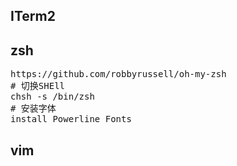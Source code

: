 
ITerm2
---------------------------


zsh
---------------------------
<pre>
https://github.com/robbyrussell/oh-my-zsh
# 切换SHEll
chsh -s /bin/zsh
# 安装字体
install Powerline Fonts 
</pre>

vim
---------------------------
